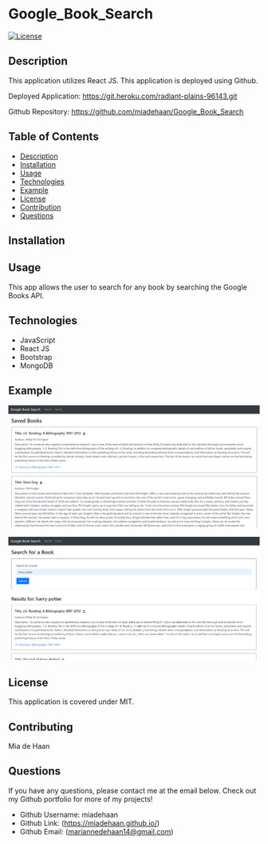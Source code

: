 # Google_Book_Search

[![License](https://img.shields.io/badge/License-MIT-blue.svg)](https://opensource.org/licenses/MIT)


## Description 
This application utilizes React JS.
This application is deployed using Github.

Deployed Application: https://git.heroku.com/radiant-plains-96143.git

Github Repository: https://github.com/miadehaan/Google_Book_Search

## Table of Contents
- [Description](#Description)
- [Installation](#Installation)
- [Usage](#Usage)
- [Technologies](#Technologies)
- [Example](#Example)
- [License](#License)
- [Contribution](#Contribution)
- [Questions](#Questions)


## Installation

    
## Usage
This app allows the user to search for any book by searching the Google Books API. 


## Technologies
- JavaScript
- React JS
- Bootstrap
- MongoDB

## Example

![Webpage](/book_search/public/demo1.PNG)

![Webpage](/book_search/public/demo2.PNG)

    
## License
This application is covered under MIT.
    
## Contributing
Mia de Haan
    
## Questions
If you have any questions, please contact me at the email below. Check out my Github portfolio for more of my projects!

- Github Username: miadehaan
- Github Link: (https://miadehaan.github.io/)
- Github Email: (mariannedehaan14@gmail.com)
